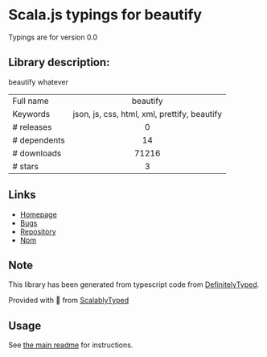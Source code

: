 
# Scala.js typings for beautify

Typings are for version 0.0

## Library description:
beautify whatever

|                    |                 |
| ------------------ | :-------------: |
| Full name          | beautify |
| Keywords           | json, js, css, html, xml, prettify, beautify |
| # releases         | 0 |
| # dependents       | 14 |
| # downloads        | 71216 |
| # stars            | 3 |

## Links
- [Homepage](https://github.com/gko/beautify#readme)
- [Bugs](https://github.com/gko/beautify/issues)
- [Repository](https://github.com/gko/beautify)
- [Npm](https://www.npmjs.com/package/beautify)
    


## Note
This library has been generated from typescript code from [DefinitelyTyped](https://definitelytyped.org).

Provided with :purple_heart: from [ScalablyTyped](https://github.com/oyvindberg/ScalablyTyped)

## Usage
See [the main readme](../../readme.md) for instructions.


